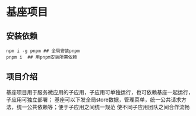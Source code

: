 # 基座项目

## 安装依赖

```shell
npm i -g pnpm ## 全局安装pnpm
pnpm i  ## 用pnpm安装所需依赖
```

## 项目介绍

基座项目用于服务微应用的子应用，子应用可单独运行，也可依赖基座一起运行，子应用可独立部署；
基座可以下发全局store数据，管理菜单，统一公共请求方法，统一公共依赖等；便于子应用之间统一规范
使不同子应用团队之间合作流畅
